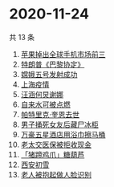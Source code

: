 # 2020-11-24

共 13 条

<!-- BEGIN -->
1. [苹果掉出全球手机市场前三](https://www.zhihu.com/search?q=苹果)
1. [特朗普《巴黎协定》](https://www.zhihu.com/search?q=特朗普)
1. [嫦娥五号发射成功](https://www.zhihu.com/search?q=嫦娥五号)
1. [上海疫情](https://www.zhihu.com/search?q=上海疫情)
1. [汪涵何炅谢娜](https://www.zhihu.com/search?q=何炅)
1. [自来水可被点燃](https://www.zhihu.com/search?q=自来水)
1. [帕特里克·奎恩去世](https://www.zhihu.com/search?q=冰桶挑战)
1. [男子捅死女友后藏尸冰柜](https://www.zhihu.com/search?q=男子捅死女友)
1. [万豪五星酒店用浴巾擦马桶](https://www.zhihu.com/search?q=万豪酒店)
1. [老太交医保被拒收现金](https://www.zhihu.com/search?q=老人医保)
1. [「猪蹄鸡爪」糖葫芦](https://www.zhihu.com/search?q=糖葫芦)
1. [西安初雪](https://www.zhihu.com/search?q=西安初雪)
1. [老人被抱起做人脸识别](https://www.zhihu.com/search?q=老人人脸识别)
<!-- END -->
